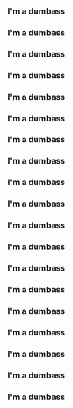 ### I'm a dumbass

<!--
**ycl310/ycl310** is a ✨ _special_ ✨ repository because its `README.md` (this file) appears on your GitHub profile.

Here are some ideas to get you started:

- 🔭 I’m currently working on ...
- 🌱 I’m currently learning ...
- 👯 I’m looking to collaborate on ...
- 🤔 I’m looking for help with ...
- 💬 Ask me about ...
- 📫 How to reach me: ...
- 😄 Pronouns: ...
- ⚡ Fun fact: ...
-->
### I'm a dumbass
### I'm a dumbass
### I'm a dumbass
### I'm a dumbass
### I'm a dumbass
### I'm a dumbass
### I'm a dumbass
### I'm a dumbass
### I'm a dumbass
### I'm a dumbass
### I'm a dumbass
### I'm a dumbass
### I'm a dumbass
### I'm a dumbass
### I'm a dumbass
### I'm a dumbass
### I'm a dumbass
### I'm a dumbass
